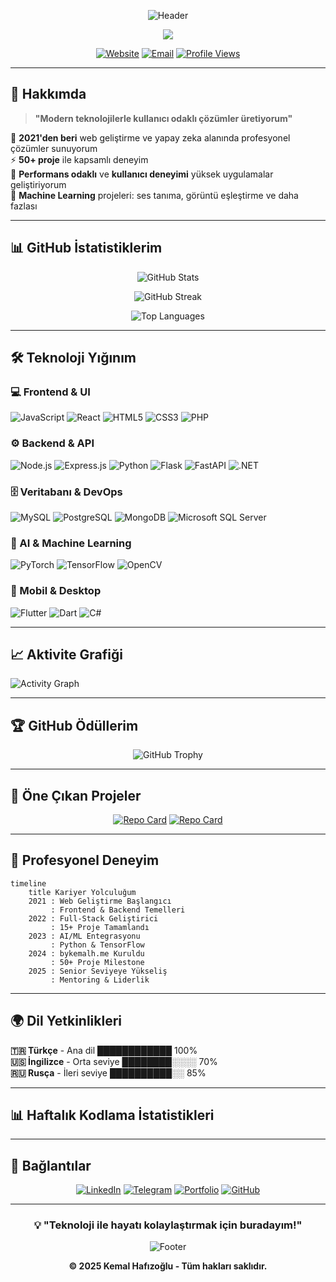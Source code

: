 <div align="center">
  
![Header](https://capsule-render.vercel.app/api?type=waving&color=gradient&customColorList=0,2,2,5,30&height=300&section=header&text=Kemal%20Hafızoğlu&fontSize=70&fontAlignY=40&animation=twinkling&fontColor=ffffff)

<img src="https://readme-typing-svg.herokuapp.com/?lines=👋+Merhaba,+ben+Kemal+Hafızoğlu;Mid-level+Full-Stack+Developer;AI+Developer+%26+ML+Engineer;4%2B+Yıl+Tecrübeli+Geliştirici;bykemalh.me'nin+Kurucusu&font=Fira%20Code&center=true&width=600&height=100&color=58a6ff&vCenter=true&size=22&pause=1000"/>

[![Website](https://img.shields.io/badge/🌐_Website-bykemalh.me-blue?style=for-the-badge&logoColor=white)](https://bykemalh.me)
[![Email](https://img.shields.io/badge/📧_Email-bykemalh@gmail.com-red?style=for-the-badge&logoColor=white)](mailto:bykemalh@gmail.com)
[![Profile Views](https://komarev.com/ghpvc/?username=bykemalh&style=for-the-badge&color=brightgreen)](https://github.com/bykemalh)

</div>

---

## 🚀 Hakkımda

> **"Modern teknolojilerle kullanıcı odaklı çözümler üretiyorum"**

🌟 **2021'den beri** web geliştirme ve yapay zeka alanında profesyonel çözümler sunuyorum  
⚡ **50+ proje** ile kapsamlı deneyim  
🎯 **Performans odaklı** ve **kullanıcı deneyimi** yüksek uygulamalar geliştiriyorum  
🤖 **Machine Learning** projeleri: ses tanıma, görüntü eşleştirme ve daha fazlası  

---

## 📊 GitHub İstatistiklerim

<div align="center">
  
![GitHub Stats](https://github-readme-stats.vercel.app/api?username=bykemalh&show_icons=true&theme=tokyonight&hide_border=true&count_private=true&include_all_commits=true)

![GitHub Streak](https://github-readme-streak-stats.herokuapp.com/?user=bykemalh&theme=tokyonight&hide_border=true)

![Top Languages](https://github-readme-stats.vercel.app/api/top-langs/?username=bykemalh&layout=compact&theme=tokyonight&hide_border=true&langs_count=8)

</div>

---

## 🛠️ Teknoloji Yığınım

### 💻 Frontend & UI
![JavaScript](https://img.shields.io/badge/JavaScript-F7DF1E?style=for-the-badge&logo=javascript&logoColor=black)
![React](https://img.shields.io/badge/React-20232A?style=for-the-badge&logo=react&logoColor=61DAFB)
![HTML5](https://img.shields.io/badge/HTML5-E34F26?style=for-the-badge&logo=html5&logoColor=white)
![CSS3](https://img.shields.io/badge/CSS3-1572B6?style=for-the-badge&logo=css3&logoColor=white)
![PHP](https://img.shields.io/badge/PHP-777BB4?style=for-the-badge&logo=php&logoColor=white)

### ⚙️ Backend & API
![Node.js](https://img.shields.io/badge/Node.js-43853D?style=for-the-badge&logo=node.js&logoColor=white)
![Express.js](https://img.shields.io/badge/Express.js-404D59?style=for-the-badge)
![Python](https://img.shields.io/badge/Python-3776AB?style=for-the-badge&logo=python&logoColor=white)
![Flask](https://img.shields.io/badge/Flask-000000?style=for-the-badge&logo=flask&logoColor=white)
![FastAPI](https://img.shields.io/badge/FastAPI-005571?style=for-the-badge&logo=fastapi)
![.NET](https://img.shields.io/badge/.NET-5C2D91?style=for-the-badge&logo=.net&logoColor=white)

### 🗄️ Veritabanı & DevOps
![MySQL](https://img.shields.io/badge/MySQL-00000F?style=for-the-badge&logo=mysql&logoColor=white)
![PostgreSQL](https://img.shields.io/badge/PostgreSQL-316192?style=for-the-badge&logo=postgresql&logoColor=white)
![MongoDB](https://img.shields.io/badge/MongoDB-4EA94B?style=for-the-badge&logo=mongodb&logoColor=white)
![Microsoft SQL Server](https://img.shields.io/badge/Microsoft%20SQL%20Server-CC2927?style=for-the-badge&logo=microsoft%20sql%20server&logoColor=white)

### 🤖 AI & Machine Learning
![PyTorch](https://img.shields.io/badge/PyTorch-EE4C2C?style=for-the-badge&logo=pytorch&logoColor=white)
![TensorFlow](https://img.shields.io/badge/TensorFlow-FF6F00?style=for-the-badge&logo=tensorflow&logoColor=white)
![OpenCV](https://img.shields.io/badge/OpenCV-27338e?style=for-the-badge&logo=OpenCV&logoColor=white)

### 📱 Mobil & Desktop
![Flutter](https://img.shields.io/badge/Flutter-02569B?style=for-the-badge&logo=flutter&logoColor=white)
![Dart](https://img.shields.io/badge/Dart-0175C2?style=for-the-badge&logo=dart&logoColor=white)
![C#](https://img.shields.io/badge/C%23-239120?style=for-the-badge&logo=c-sharp&logoColor=white)

---

## 📈 Aktivite Grafiği

![Activity Graph](https://github-readme-activity-graph.vercel.app/graph?username=bykemalh&theme=tokyo-night&hide_border=true&area=true)

---

## 🏆 GitHub Ödüllerim

<div align="center">
  
![GitHub Trophy](https://github-profile-trophy.vercel.app/?username=bykemalh&theme=tokyonight&no-frame=true&column=7)

</div>

---

## 🌟 Öne Çıkan Projeler

<div align="center">

[![Repo Card](https://github-readme-stats.vercel.app/api/pin/?username=bykemalh&repo=proje-adi-1&theme=tokyonight&hide_border=true)](https://github.com/bykemalh/proje-adi-1)
[![Repo Card](https://github-readme-stats.vercel.app/api/pin/?username=bykemalh&repo=proje-adi-2&theme=tokyonight&hide_border=true)](https://github.com/bykemalh/proje-adi-2)

</div>

---

## 💼 Profesyonel Deneyim

```mermaid
timeline
    title Kariyer Yolculuğum
    2021 : Web Geliştirme Başlangıcı
         : Frontend & Backend Temelleri
    2022 : Full-Stack Geliştirici
         : 15+ Proje Tamamlandı
    2023 : AI/ML Entegrasyonu
         : Python & TensorFlow
    2024 : bykemalh.me Kuruldu
         : 50+ Proje Milestone
    2025 : Senior Seviyeye Yükseliş
         : Mentoring & Liderlik
```

---

## 🌍 Dil Yetkinlikleri

**🇹🇷 Türkçe** - Ana dil ████████████ 100%  
**🇺🇸 İngilizce** - Orta seviye ████████░░░░ 70%  
**🇷🇺 Rusça** - İleri seviye ██████████░░ 85%  

---

## 📊 Haftalık Kodlama İstatistikleri

<!--START_SECTION:waka-->
<!--END_SECTION:waka-->

---

## 🤝 Bağlantılar

<div align="center">

[![LinkedIn](https://img.shields.io/badge/LinkedIn-0077B5?style=for-the-badge&logo=linkedin&logoColor=white)](https://linkedin.com/in/yourprofile)
[![Telegram](https://img.shields.io/badge/Telegram-2CA5E0?style=for-the-badge&logo=telegram&logoColor=white)](https://t.me/yourusername)
[![Portfolio](https://img.shields.io/badge/Portfolio-FF5722?style=for-the-badge&logo=web&logoColor=white)](https://bykemalh.me)
[![GitHub](https://img.shields.io/badge/GitHub-100000?style=for-the-badge&logo=github&logoColor=white)](https://github.com/bykemalh)

</div>

---

<div align="center">

### 💡 "Teknoloji ile hayatı kolaylaştırmak için buradayım!"

![Footer](https://capsule-render.vercel.app/api?type=waving&color=gradient&customColorList=0,2,2,5,30&height=120&section=footer)

**© 2025 Kemal Hafızoğlu - Tüm hakları saklıdır.**
